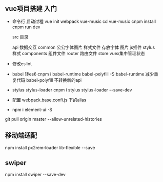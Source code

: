 ## vue项目搭建 入门
- 命令行
启动过程
  vue init webpack vue-music
  cd vue-music
  cnpm install
  cnpm run dev

  src 目录

  api 数据交互
  common 公公字体图片 样式文件 存放字体 图片 js插件 stylus样式
  components 组件文件
  router 路由文件
  store vuex集中管理状态

- 修改eslint

- babel 转es6
cnpm i babel-runtime  babel-polyfill -S
babel-runtime 减少重复代码
babel-polyfill 不转换新的api

- stylus stylus-loader
cnpm i stylus stylus-loader --save-dev

- 配置 webpack.base.confi.js 下的alias

- npm i element-ui -S


git pull origin master --allow-unrelated-histories

## 移动端适配
npm install px2rem-loader  lib-flexible --save

## swiper
npm install swiper --save-dev

